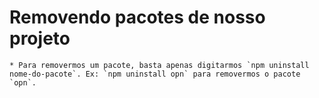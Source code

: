 # Removendo pacotes de nosso projeto

    * Para removermos um pacote, basta apenas digitarmos `npm uninstall nome-do-pacote`. Ex: `npm uninstall opn` para removermos o pacote `opn`.
